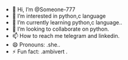 - 👋 Hi, I’m @Someone-777
- 👀 I’m interested in  python,c language 
- 🌱 I’m currently learning python,c language..
- 💞️ I’m looking to collaborate on python.
- 📫 How to reach me telegram and linkedin.
- 😄 Pronouns: .she..
- ⚡ Fun fact: .ambivert .

<!---
Someone-777/Someone-777 is a ✨ special ✨ repository because its `README.md` (this file) appears on your GitHub profile.
You can click the Preview link to take a look at your changes.
--->
